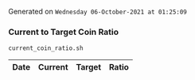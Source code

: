 Generated on `Wednesday 06-October-2021 at 01:25:09`

### Current to Target Coin Ratio
`current_coin_ratio.sh`

Date|Current|Target|Ratio
---|---|---|---
